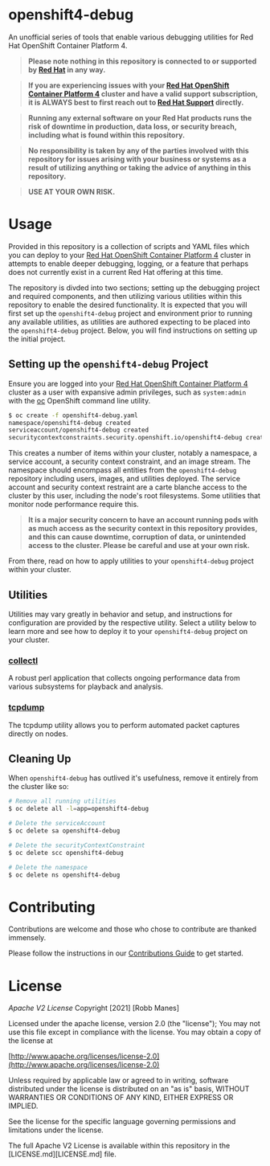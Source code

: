 # openshift4-debug
An unofficial series of tools that enable various debugging utilities for Red Hat OpenShift Container Platform 4.

> **Please note nothing in this repository is connected to or supported by [Red Hat](https://redhat.com) in any way.**

> **If you are experiencing issues with your [Red Hat OpenShift Container Platform 4](https://www.redhat.com/en/openshift-4) cluster and have a valid support subscription, it is ALWAYS best to first reach out to [Red Hat Support](https://access.redhat.com/support/) directly.**

> **Running any external software on your Red Hat products runs the risk of downtime in production, data loss, or security breach, including what is found within this repository.**

> **No responsibility is taken by any of the parties involved with this repository for issues arising with your business or systems as a result of utilizing anything or taking the advice of anything in this repository.**

> **USE AT YOUR OWN RISK.**

# Usage
Provided in this repository is a collection of scripts and YAML files which you can deploy to your [Red Hat OpenShift Container Platform 4](https://www.redhat.com/en/openshift-4) cluster in attempts to enable deeper debugging, logging, or a feature that perhaps does not currently exist in a current Red Hat offering at this time.

The repository is divded into two sections; setting up the debugging project and required components, and then utilizing various utilities within this repository to enable the desired functionality.  It is expected that you will first set up the `openshift4-debug` project and environment prior to running any available utilities, as utilities are authored expecting to be placed into the `openshift4-debug` project.  Below, you will find instructions on setting up the initial project.

## Setting up the `openshift4-debug` Project
Ensure you are logged into your [Red Hat OpenShift Container Platform 4](https://www.redhat.com/en/openshift-4) cluster as a user with expansive admin privileges, such as `system:admin` with the [oc](https://developers.redhat.com/openshift/command-line-tools) OpenShift command line utility.

```bash
$ oc create -f openshift4-debug.yaml
namespace/openshift4-debug created
serviceaccount/openshift4-debug created
securitycontextconstraints.security.openshift.io/openshift4-debug created
```

This creates a number of items within your cluster, notably a namespace, a service account, a security context constraint, and an image stream.  The namespace should encompass all entities from the `openshift4-debug` repository including users, images, and utilities deployed.  The service account and security context restraint are a carte blanche access to the cluster by this user, including the node's root filesystems.  Some utilities that monitor node performance require this.

> **It is a major security concern to have an account running pods with as much access as the security context in this repository provides, and this can cause downtime, corruption of data, or unintended access to the cluster.  Please be careful and use at your own risk.**

From there, read on how to apply utilities to your `openshift4-debug` project within your cluster.

## Utilities
Utilities may vary greatly in behavior and setup, and instructions for configuration are provided by the respective utility.  Select a utility below to learn more and see how to deploy it to your `openshift4-debug` project on your cluster.

### [collectl](utilities/collectl/)
A robust perl application that collects ongoing performance data from various subsystems for playback and analysis.

### [tcpdump](utilities/tcpdump/)
The tcpdump utility allows you to perform automated packet captures directly on nodes.

## Cleaning Up
When `openshift4-debug` has outlived it's usefulness, remove it entirely from the cluster like so:

```bash
# Remove all running utilities
$ oc delete all -l=app=openshift4-debug

# Delete the serviceAccount
$ oc delete sa openshift4-debug

# Delete the securityContextConstraint
$ oc delete scc openshift4-debug

# Delete the namespace
$ oc delete ns openshift4-debug
```

# Contributing
Contributions are welcome and those who chose to contribute are thanked immensely.

Please follow the instructions in our [Contributions Guide](CONTRIBUTING.md) to get started.

# License
*Apache V2 License*
Copyright [2021] [Robb Manes]

Licensed under the apache license, version 2.0 (the "license");
You may not use this file except in compliance with the license.
You may obtain a copy of the license at

[http://www.apache.org/licenses/license-2.0](http://www.apache.org/licenses/license-2.0)

Unless required by applicable law or agreed to in writing, software
distributed under the license is distributed on an "as is" basis,
WITHOUT WARRANTIES OR CONDITIONS OF ANY KIND, EITHER EXPRESS OR IMPLIED.

See the license for the specific language governing permissions and
limitations under the license.

The full Apache V2 License is available within this repository in the [LICENSE.md][LICENSE.md] file.
